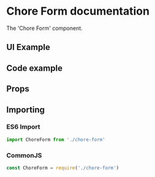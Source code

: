 # Chore Form documentation

The 'Chore Form' component.

## UI Example

<!-- STORY -->

## Code example

<!-- SOURCE -->

## Props

<!-- PROPS -->

## Importing

### ES6 Import

```js
import ChoreForm from './chore-form'
```

### CommonJS

```js
const ChoreForm = require('./chore-form')
```
